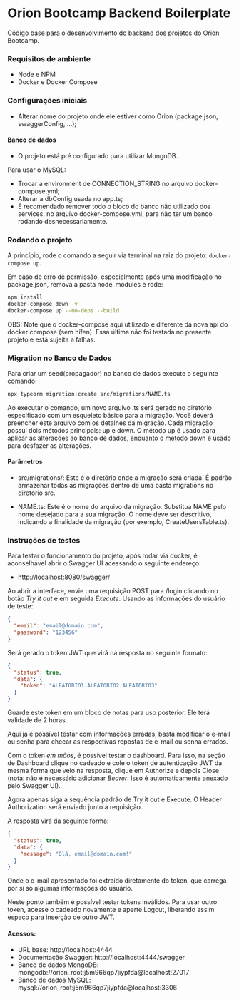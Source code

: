 # Orion Bootcamp Backend Boilerplate

Código base para o desenvolvimento do backend dos projetos do Orion Bootcamp.

### Requisitos de ambiente
- Node e NPM
- Docker e Docker Compose

### Configurações iniciais
- Alterar nome do projeto onde ele estiver como Orion (package.json, swaggerConfig, ...);

#### Banco de dados
- O projeto está pré configurado para utilizar MongoDB.

Para usar o MySQL:
- Trocar a environment de CONNECTION_STRING no arquivo docker-compose.yml;
- Alterar a dbConfig usada no app.ts;
- É recomendado remover todo o bloco do banco não utilizado dos services, no arquivo docker-compose.yml, para não ter um banco rodando desnecessariamente.

### Rodando o projeto
A princípio, rode o comando a seguir via terminal na raiz do projeto: `docker-compose up`.

Em caso de erro de permissão, especialmente após uma modificação no package.json, remova a pasta node_modules e rode:
```sh
npm install
docker-compose down -v 
docker-compose up --no-deps --build
```
OBS: Note que o docker-compose aqui utilizado é diferente da nova api do docker compose (sem hífen). Essa última não foi testada no presente projeto e está sujeita a falhas.

### Migration no Banco de Dados
Para criar um seed(propagador) no banco de dados execute o seguinte comando:
```sh
npx typeorm migration:create src/migrations/NAME.ts
```
Ao executar o comando, um novo arquivo .ts será gerado no diretório especificado com um esqueleto básico para a migração. Você deverá preencher este arquivo com os detalhes da migração. Cada migração possui dois métodos principais: up e down. O método up é usado para aplicar as alterações ao banco de dados, enquanto o método down é usado para desfazer as alterações.

#### Parâmetros
- src/migrations/: Este é o diretório onde a migração será criada. É padrão armazenar todas as migrações dentro de uma pasta migrations no diretório src.

- NAME.ts: Este é o nome do arquivo da migração. Substitua NAME pelo nome desejado para a sua migração. O nome deve ser descritivo, indicando a finalidade da migração (por exemplo, CreateUsersTable.ts).

### Instruções de testes
Para testar o funcionamento do projeto, após rodar via docker, é aconselhável abrir o Swagger UI acessando o seguinte endereço:
- http://localhost:8080/swagger/

Ao abrir a interface, envie uma requisição POST para /login clicando no botão _Try it out_ e em seguida _Execute_.
Usando as informações do usuário de teste:
```json
{
  "email": "email@domain.com",
  "password": "123456"
}
```
Será gerado o token JWT que virá na resposta no seguinte formato:
```json
{
  "status": true,
  "data": {
    "token": "ALEATORIO1.ALEATORIO2.ALEATORIO3"
  }
}
```
Guarde este token em um bloco de notas para uso posterior. Ele terá validade de 2 horas.

Aqui já é possível testar com informações erradas, basta modificar o e-mail ou senha para checar as respectivas repostas de e-mail ou senha errados.

Com o token _em mãos_, é possível testar o dashboard. Para isso, na seção de Dashboard clique no cadeado e cole o token de autenticação JWT da mesma forma que veio na resposta, clique em Authorize e depois Close (nota: não é necessário adicionar _Bearer_. Isso é automaticamente anexado pelo Swagger UI).

Agora apenas siga a sequência padrão de Try it out e Execute. O Header Authorization será enviado junto à requisição.

A resposta virá da seguinte forma:
```json
{
  "status": true,
  "data": {
    "message": "Olá, email@domain.com!"
  }
}
```

Onde o e-mail apresentado foi extraído diretamente do token, que carrega por si só algumas informações do usuário.

Neste ponto também é possível testar tokens inválidos.
Para usar outro token, acesse o cadeado novamente e aperte Logout, liberando assim espaço para inserção de outro JWT.
#### Acessos:
- URL base: http://localhost:4444
- Documentação Swagger: http://localhost:4444/swagger
- Banco de dados MongoDB: mongodb://orion_root:j5m966qp7jiypfda@localhost:27017
- Banco de dados MySQL: mysql://orion_root:j5m966qp7jiypfda@localhost:3306
